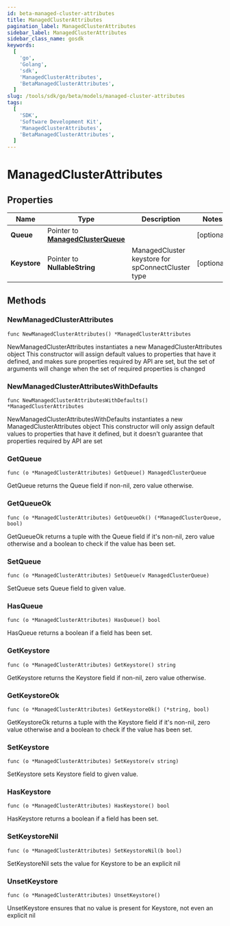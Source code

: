 ```yaml
---
id: beta-managed-cluster-attributes
title: ManagedClusterAttributes
pagination_label: ManagedClusterAttributes
sidebar_label: ManagedClusterAttributes
sidebar_class_name: gosdk
keywords:
  [
    'go',
    'Golang',
    'sdk',
    'ManagedClusterAttributes',
    'BetaManagedClusterAttributes',
  ]
slug: /tools/sdk/go/beta/models/managed-cluster-attributes
tags:
  [
    'SDK',
    'Software Development Kit',
    'ManagedClusterAttributes',
    'BetaManagedClusterAttributes',
  ]
---
```


# ManagedClusterAttributes

## Properties

| Name | Type | Description | Notes |
| --- | --- | --- | --- |
| **Queue** | Pointer to [**ManagedClusterQueue**](managed-cluster-queue) |  | [optional] |
| **Keystore** | Pointer to **NullableString** | ManagedCluster keystore for spConnectCluster type | [optional] |

## Methods

### NewManagedClusterAttributes

`func NewManagedClusterAttributes() *ManagedClusterAttributes`

NewManagedClusterAttributes instantiates a new ManagedClusterAttributes object This constructor will assign default values to properties that have it defined, and makes sure properties required by API are set, but the set of arguments will change when the set of required properties is changed

### NewManagedClusterAttributesWithDefaults

`func NewManagedClusterAttributesWithDefaults() *ManagedClusterAttributes`

NewManagedClusterAttributesWithDefaults instantiates a new ManagedClusterAttributes object This constructor will only assign default values to properties that have it defined, but it doesn't guarantee that properties required by API are set

### GetQueue

`func (o *ManagedClusterAttributes) GetQueue() ManagedClusterQueue`

GetQueue returns the Queue field if non-nil, zero value otherwise.

### GetQueueOk

`func (o *ManagedClusterAttributes) GetQueueOk() (*ManagedClusterQueue, bool)`

GetQueueOk returns a tuple with the Queue field if it's non-nil, zero value otherwise and a boolean to check if the value has been set.

### SetQueue

`func (o *ManagedClusterAttributes) SetQueue(v ManagedClusterQueue)`

SetQueue sets Queue field to given value.

### HasQueue

`func (o *ManagedClusterAttributes) HasQueue() bool`

HasQueue returns a boolean if a field has been set.

### GetKeystore

`func (o *ManagedClusterAttributes) GetKeystore() string`

GetKeystore returns the Keystore field if non-nil, zero value otherwise.

### GetKeystoreOk

`func (o *ManagedClusterAttributes) GetKeystoreOk() (*string, bool)`

GetKeystoreOk returns a tuple with the Keystore field if it's non-nil, zero value otherwise and a boolean to check if the value has been set.

### SetKeystore

`func (o *ManagedClusterAttributes) SetKeystore(v string)`

SetKeystore sets Keystore field to given value.

### HasKeystore

`func (o *ManagedClusterAttributes) HasKeystore() bool`

HasKeystore returns a boolean if a field has been set.

### SetKeystoreNil

`func (o *ManagedClusterAttributes) SetKeystoreNil(b bool)`

SetKeystoreNil sets the value for Keystore to be an explicit nil

### UnsetKeystore

`func (o *ManagedClusterAttributes) UnsetKeystore()`

UnsetKeystore ensures that no value is present for Keystore, not even an explicit nil
